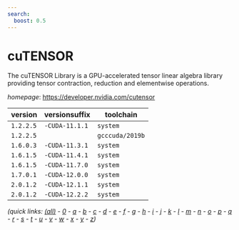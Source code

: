 ```yaml
---
search:
  boost: 0.5
---
```

# cuTENSOR

The cuTENSOR Library is a GPU-accelerated tensor linear algebra library providing tensor contraction,  reduction and elementwise operations.

*homepage*: <https://developer.nvidia.com/cutensor>

version | versionsuffix | toolchain
--------|---------------|----------
``1.2.2.5`` | ``-CUDA-11.1.1`` | ``system``
``1.2.2.5`` |  | ``gcccuda/2019b``
``1.6.0.3`` | ``-CUDA-11.3.1`` | ``system``
``1.6.1.5`` | ``-CUDA-11.4.1`` | ``system``
``1.6.1.5`` | ``-CUDA-11.7.0`` | ``system``
``1.7.0.1`` | ``-CUDA-12.0.0`` | ``system``
``2.0.1.2`` | ``-CUDA-12.1.1`` | ``system``
``2.0.1.2`` | ``-CUDA-12.2.2`` | ``system``


*(quick links: [(all)](../index.md) - [0](../0/index.md) - [a](../a/index.md) - [b](../b/index.md) - [c](../c/index.md) - [d](../d/index.md) - [e](../e/index.md) - [f](../f/index.md) - [g](../g/index.md) - [h](../h/index.md) - [i](../i/index.md) - [j](../j/index.md) - [k](../k/index.md) - [l](../l/index.md) - [m](../m/index.md) - [n](../n/index.md) - [o](../o/index.md) - [p](../p/index.md) - [q](../q/index.md) - [r](../r/index.md) - [s](../s/index.md) - [t](../t/index.md) - [u](../u/index.md) - [v](../v/index.md) - [w](../w/index.md) - [x](../x/index.md) - [y](../y/index.md) - [z](../z/index.md))*

